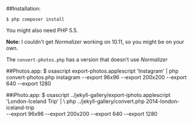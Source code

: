 ##Installation:

    $ php composer install

You might also need PHP 5.5.

**Note:** I couldn't get *Normalizer* working on 10.11, so you might be on your own. 

The `convert-photos.php` has a version that doesn't use *Normalizer*


##Photos.app:
	$ osascript export-photos.applescript 'Instagram' |  php convert-photos.php instagram --export 96x96 --export 200x200 --export 640 --export 1280
	
##iPhoto.app:
	$ osascript ../jekyll-gallery/export-iphoto.applescript 'London-Iceland Trip' | \ 
	php ../jekyll-gallery/convert.php 2014-london-iceland-trip \
	 --export 96x96 --export 200x200 --export 640 --export 1280
